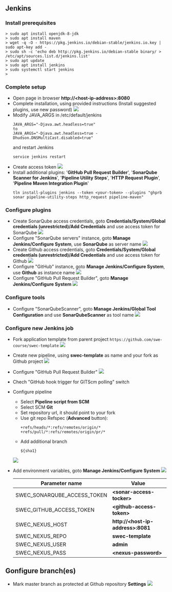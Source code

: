 ## Jenkins
### Install prerequisites
  ```
  > sudo apt install openjdk-8-jdk
  > sudo apt install maven
  > wget -q -O - https://pkg.jenkins.io/debian-stable/jenkins.io.key | sudo apt-key add -
  > sudo sh -c 'echo deb http://pkg.jenkins.io/debian-stable binary/ > /etc/apt/sources.list.d/jenkins.list'
  > sudo apt update
  > sudo apt install jenkins
  > sudo systemctl start jenkins
  > 
  ```
### Complete setup
* Open page in browser **http://\<host-ip-address\>:8080**
* Complete installation, using provided instructions (Install suggested plugins, use new password)
  ![](https://github.com/swe-course/swec-lectures/raw/master/imgs/jenkins-01.png)
* Modify JAVA_ARGS in /etc/default/jenkins
  ```
  JAVA_ARGS="-Djava.awt.headless=true"
  to
  JAVA_ARGS="-Djava.awt.headless=true -Dhudson.DNSMultiCast.disabled=true"
  ```
  and restart Jenkins
  ```
  service jenkins restart
  ```
* Create access token
  ![](https://github.com/swe-course/swec-lectures/raw/master/imgs/jenkins-13.png)
* Install additional plugins: '**GitHub Pull Request Builder**', '**SonarQube Scanner for Jenkins**', '**Pipeline Utility Steps**', '**HTTP Request Plugin**', '**Pipeline Maven Integration Plugin**'
  ```
  tln install-plugins jenkins --token <your-token> --plugins "ghprb sonar pipeline-utility-steps http_request pipeline-maven"
  ```
### Configure plugins
* Create SonarQube access credentials, goto **Credentials/System/Global credentials (unrestricted)/Add Credentials** and use access token for SonarQube
  ![](https://github.com/swe-course/swec-lectures/raw/master/imgs/jenkins-02.png)
* Configure "SonarQube servers" instance, goto **Manage Jenkins/Configure System**, use **SonarQube** as server name 
  ![](https://github.com/swe-course/swec-lectures/raw/master/imgs/jenkins-03.png)
* Create Github access credentials, goto **Credentials/System/Global credentials (unrestricted)/Add Credentials** and use access token for Github
  ![](https://github.com/swe-course/swec-lectures/raw/master/imgs/jenkins-04.png)
* Configure "GitHub" instance, goto **Manage Jenkins/Configure System**, use **Github** as instance name
  ![](https://github.com/swe-course/swec-lectures/raw/master/imgs/jenkins-05.png)
* Configure "GitHub Pull Request Builder", goto **Manage Jenkins/Configure System**
  ![](https://github.com/swe-course/swec-lectures/raw/master/imgs/jenkins-06.png)

### Configure tools
* Configure "SonarQubeScanner", goto **Manage Jenkins/Global Tool Configuration** and use **SonarQubeScanner** as tool name
  ![](https://github.com/swe-course/swec-lectures/raw/master/imgs/jenkins-07.png)

### Configure new Jenkins job
* Fork application template from parent project ```https://github.com/swe-course/swec-template```
  ![](https://github.com/swe-course/swec-lectures/raw/master/imgs/jenkins-12.png)  
* Create new pipeline, using **swec-template** as name and your fork as Github project
  ![](https://github.com/swe-course/swec-lectures/raw/master/imgs/jenkins-08.png)

* Configure "GitHub Pull Request Builder"
  ![](https://github.com/swe-course/swec-lectures/raw/master/imgs/jenkins-09.png)
* Chech "GitHub hook trigger for GITScm polling" switch
* Configure pipeline
  * Select **Pipeline script from SCM**
  * Select SCM **Git**
  * Set repository url, it should point to your fork
  * Use git repo Refspec (**Advanced** button):
    ```
    +refs/heads/*:refs/remotes/origin/* +refs/pull/*:refs/remotes/origin/pr/*
     ```
  * Add additional branch
    ```
    ${sha1}
    ```
  ![](https://github.com/swe-course/swec-lectures/raw/master/imgs/jenkins-10.png)

* Add environment variables, goto **Manage Jenkins/Configure System**
  ![](https://github.com/swe-course/swec-lectures/raw/master/imgs/jenkins-14.png)

  | Parameter name | Value |
  | --- | --- |
  | SWEC_SONARQUBE_ACCESS_TOKEN | **\<sonar-access-tocker\>** |
  | SWEC_GITHUB_ACCESS_TOKEN | **\<github-access-token\>** |
  | SWEC_NEXUS_HOST | **http://\<host-ip-address\>:8081** |
  | SWEC_NEXUS_REPO | **swec-template** |
  | SWEC_NEXUS_USER | **admin** |
  | SWEC_NEXUS_PASS | **\<nexus-password\>** |


## Gonfigure branch(es)
* Mark master branch as protected at Github repository **Settings**
  ![](https://github.com/swe-course/swec-lectures/raw/master/imgs/github-02.png)





